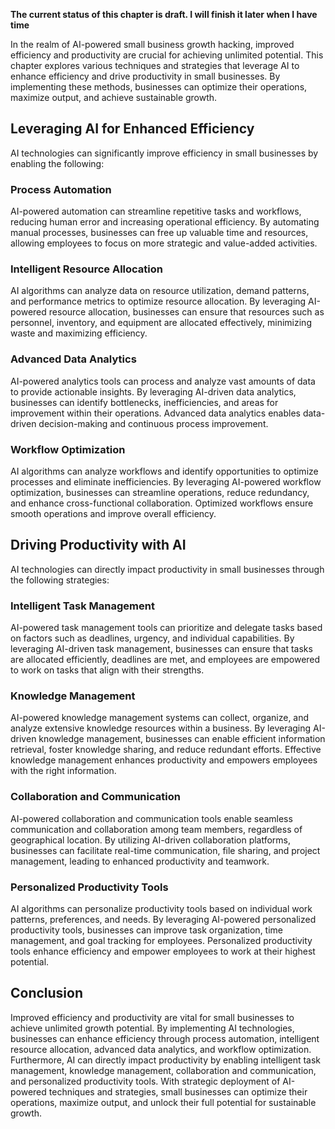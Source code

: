**The current status of this chapter is draft. I will finish it later when I have time**

In the realm of AI-powered small business growth hacking, improved efficiency and productivity are crucial for achieving unlimited potential. This chapter explores various techniques and strategies that leverage AI to enhance efficiency and drive productivity in small businesses. By implementing these methods, businesses can optimize their operations, maximize output, and achieve sustainable growth.

Leveraging AI for Enhanced Efficiency
-------------------------------------

AI technologies can significantly improve efficiency in small businesses by enabling the following:

### Process Automation

AI-powered automation can streamline repetitive tasks and workflows, reducing human error and increasing operational efficiency. By automating manual processes, businesses can free up valuable time and resources, allowing employees to focus on more strategic and value-added activities.

### Intelligent Resource Allocation

AI algorithms can analyze data on resource utilization, demand patterns, and performance metrics to optimize resource allocation. By leveraging AI-powered resource allocation, businesses can ensure that resources such as personnel, inventory, and equipment are allocated effectively, minimizing waste and maximizing efficiency.

### Advanced Data Analytics

AI-powered analytics tools can process and analyze vast amounts of data to provide actionable insights. By leveraging AI-driven data analytics, businesses can identify bottlenecks, inefficiencies, and areas for improvement within their operations. Advanced data analytics enables data-driven decision-making and continuous process improvement.

### Workflow Optimization

AI algorithms can analyze workflows and identify opportunities to optimize processes and eliminate inefficiencies. By leveraging AI-powered workflow optimization, businesses can streamline operations, reduce redundancy, and enhance cross-functional collaboration. Optimized workflows ensure smooth operations and improve overall efficiency.

Driving Productivity with AI
----------------------------

AI technologies can directly impact productivity in small businesses through the following strategies:

### Intelligent Task Management

AI-powered task management tools can prioritize and delegate tasks based on factors such as deadlines, urgency, and individual capabilities. By leveraging AI-driven task management, businesses can ensure that tasks are allocated efficiently, deadlines are met, and employees are empowered to work on tasks that align with their strengths.

### Knowledge Management

AI-powered knowledge management systems can collect, organize, and analyze extensive knowledge resources within a business. By leveraging AI-driven knowledge management, businesses can enable efficient information retrieval, foster knowledge sharing, and reduce redundant efforts. Effective knowledge management enhances productivity and empowers employees with the right information.

### Collaboration and Communication

AI-powered collaboration and communication tools enable seamless communication and collaboration among team members, regardless of geographical location. By utilizing AI-driven collaboration platforms, businesses can facilitate real-time communication, file sharing, and project management, leading to enhanced productivity and teamwork.

### Personalized Productivity Tools

AI algorithms can personalize productivity tools based on individual work patterns, preferences, and needs. By leveraging AI-powered personalized productivity tools, businesses can improve task organization, time management, and goal tracking for employees. Personalized productivity tools enhance efficiency and empower employees to work at their highest potential.

Conclusion
----------

Improved efficiency and productivity are vital for small businesses to achieve unlimited growth potential. By implementing AI technologies, businesses can enhance efficiency through process automation, intelligent resource allocation, advanced data analytics, and workflow optimization. Furthermore, AI can directly impact productivity by enabling intelligent task management, knowledge management, collaboration and communication, and personalized productivity tools. With strategic deployment of AI-powered techniques and strategies, small businesses can optimize their operations, maximize output, and unlock their full potential for sustainable growth.
